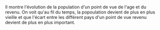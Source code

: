 Il montre l'évolution de la population d'un point de vue de l'age et du revenu. On voit qu'au fil du temps, la popoulation devient de plus en plus vieille et que l'écart entre les différent pays d'un point de vue revenu devient de plus en plus important.